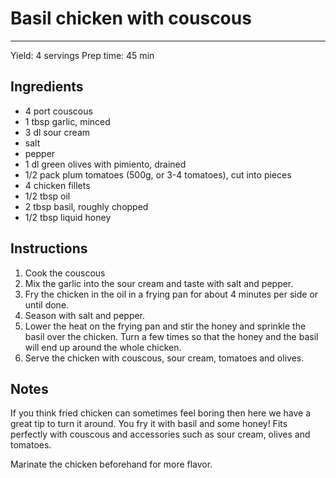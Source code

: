 # Basil chicken with couscous
---
Yield: 4 servings
Prep time: 45 min

## Ingredients
- 4 port couscous
- 1 tbsp garlic, minced
- 3 dl sour cream
- salt
- pepper
- 1 dl green olives with pimiento, drained
- 1/2 pack plum tomatoes (500g, or 3-4 tomatoes), cut into pieces
- 4 chicken fillets
- 1/2 tbsp oil
- 2 tbsp basil, roughly chopped
- 1/2 tbsp liquid honey

## Instructions
1. Cook the couscous
2. Mix the garlic into the sour cream and taste with salt and pepper.
3. Fry the chicken in the oil in a frying pan for about 4 minutes per side or until done.
4. Season with salt and pepper.
5. Lower the heat on the frying pan and stir the honey and sprinkle the basil over the chicken. Turn a few times so that the honey and the basil will end up around the whole chicken.
6. Serve the chicken with couscous, sour cream, tomatoes and olives.

## Notes
If you think fried chicken can sometimes feel boring then here we have a great tip to turn it around. You fry it with basil and some honey! Fits perfectly with couscous and accessories such as sour cream, olives and tomatoes.

Marinate the chicken beforehand for more flavor.
